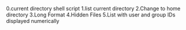 0.current directory shell script
1.list current directory 
2.Change to home directory
3.Long Format
4.Hidden Files
5.List with user and group IDs displayed numerically